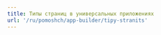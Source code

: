 ```yaml
---
title: Типы страниц в универсальных приложениях
url: '/ru/pomoshch/app-builder/tipy-stranits'
---
```

